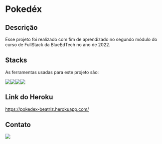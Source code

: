 # Pokedéx

## Descrição
Esse projeto foi realizado com fim de aprendizado no segundo módulo do curso de FullStack da BlueEdTech no ano de 2022.

## Stacks
As ferramentas usadas para este projeto são:

<div style="display: flex">
    <img src="https://img.icons8.com/color/96/000000/javascript--v1.png"/>
    <img src="https://img.icons8.com/ios-filled/100/000000/css3.png"/>
    <img src="https://img.icons8.com/color/96/000000/html-5--v2.png"/>
    <img src="https://img.icons8.com/color/96/000000/nodejs.png"/>
</div>

## Link do Heroku
https://pokedex-beatriz.herokuapp.com/

## Contato

<a href="https://www.linkedin.com/in/beatriz-lages-melga%C3%A7o-036553218/" target="blank">
    <img src="https://img.icons8.com/color/96/000000/linkedin-circled--v1.png"/>
</a>
